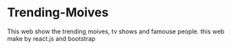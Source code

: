 # Trending-Moives
This web show the trending moives, tv shows and famouse people. this web make by react.js and bootstrap
